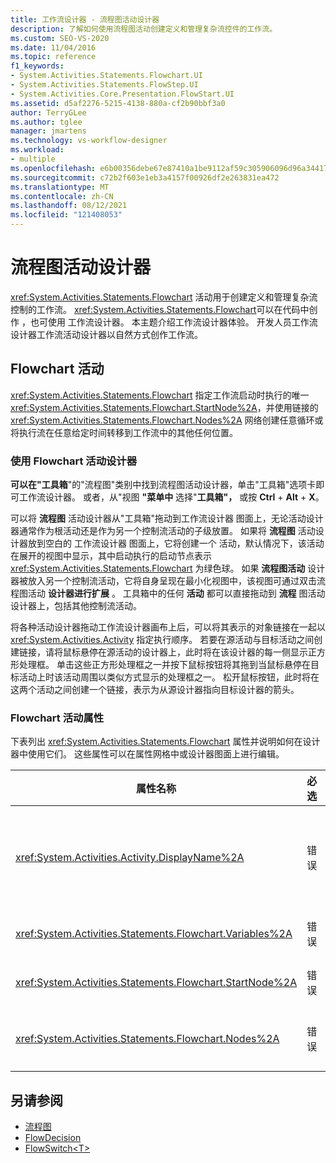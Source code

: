 ```yaml
---
title: 工作流设计器 - 流程图活动设计器
description: 了解如何使用流程图活动创建定义和管理复杂流控件的工作流。
ms.custom: SEO-VS-2020
ms.date: 11/04/2016
ms.topic: reference
f1_keywords:
- System.Activities.Statements.Flowchart.UI
- System.Activities.Statements.FlowStep.UI
- System.Activities.Core.Presentation.FlowStart.UI
ms.assetid: d5af2276-5215-4138-880a-cf2b90bbf3a0
author: TerryGLee
ms.author: tglee
manager: jmartens
ms.technology: vs-workflow-designer
ms.workload:
- multiple
ms.openlocfilehash: e6b00356debe67e87410a1be9112af59c305906096d96a34417802b1fd917dcf
ms.sourcegitcommit: c72b2f603e1eb3a4157f00926df2e263831ea472
ms.translationtype: MT
ms.contentlocale: zh-CN
ms.lasthandoff: 08/12/2021
ms.locfileid: "121408053"
---
```

# <a name="flowchart-activity-designer"></a>流程图活动设计器

<xref:System.Activities.Statements.Flowchart> 活动用于创建定义和管理复杂流控制的工作流。 <xref:System.Activities.Statements.Flowchart>可以在代码中创作 ，也可使用 工作流设计器。 本主题介绍工作流设计器体验。 开发人员工作流设计器工作流活动设计器以自然方式创作工作流。

## <a name="the-flowchart-activity"></a>Flowchart 活动

<xref:System.Activities.Statements.Flowchart> 指定工作流启动时执行的唯一 <xref:System.Activities.Statements.Flowchart.StartNode%2A>，并使用链接的 <xref:System.Activities.Statements.Flowchart.Nodes%2A> 网络创建任意循环或将执行流在任意给定时间转移到工作流中的其他任何位置。

### <a name="using-the-flowchart-activity-designer"></a>使用 Flowchart 活动设计器

**可以在"工具箱**"的"流程图"类别中找到流程图活动设计器，单击"工具箱"选项卡即可工作流设计器。  或者，从"视图 **"菜单中** 选择"**工具箱"，** 或按 **Ctrl** + **Alt** + **X**。

可以将 **流程图** 活动设计器从"工具箱"拖动到工作流设计器 图面上，无论活动设计器通常作为根活动还是作为另一个控制流活动的子级放置。 如果将 **流程图** 活动设计器放到空白的 工作流设计器 图面上，它将创建一个 活动，默认情况下，该活动在展开的视图中显示，其中启动执行的启动节点表示 <xref:System.Activities.Statements.Flowchart> 为绿色球。 如果 **流程图活动** 设计器被放入另一个控制流活动，它将自身呈现在最小化视图中，该视图可通过双击流程图活动 **设计器进行扩展** 。 工具箱中的任何 **活动** 都可以直接拖动到 **流程** 图活动设计器上，包括其他控制流活动。

将各种活动设计器拖动工作流设计器画布上后，可以将其表示的对象链接在一起以 <xref:System.Activities.Activity> 指定执行顺序。 若要在源活动与目标活动之间创建链接，请将鼠标悬停在源活动的设计器上，此时将在该设计器的每一侧显示正方形处理框。 单击这些正方形处理框之一并按下鼠标按钮将其拖到当鼠标悬停在目标活动上时该活动周围以类似方式显示的处理框之一。 松开鼠标按钮，此时将在这两个活动之间创建一个链接，表示为从源设计器指向目标设计器的箭头。

### <a name="flowchart-activity-properties"></a>Flowchart 活动属性

下表列出 <xref:System.Activities.Statements.Flowchart> 属性并说明如何在设计器中使用它们。 这些属性可以在属性网格中或设计器图面上进行编辑。

|属性名称|必选|使用情况|
|-|--------------|-|
|<xref:System.Activities.Activity.DisplayName%2A>|错误|指定活动设计器在标头中的显示名称。 默认值为 Flowchart。 可以在"属性"窗口中编辑 **该值，也可以** 直接在活动设计器标头上编辑该值。<br /><br /> 虽然 <xref:System.Activities.Activity.DisplayName%2A> 不是绝对必需的，但最好使用该属性。|
|<xref:System.Activities.Statements.Flowchart.Variables%2A>|错误|作用范围在此 <xref:System.Activities.Statements.Flowchart> 内以在其子活动间共享状态的变量的集合。|
|<xref:System.Activities.Statements.Flowchart.StartNode%2A>|错误|在 <xref:System.Activities.Statements.FlowNode> 启动时执行的 <xref:System.Activities.Statements.Flowchart>。|
|<xref:System.Activities.Statements.Flowchart.Nodes%2A>|错误|包含 <xref:System.Activities.Statements.FlowNode> 中的 <xref:System.Activities.Statements.Flowchart> 对象的集合。|

## <a name="see-also"></a>另请参阅

- [流程图](../workflow-designer/flowchart-activity-designers.md)
- [FlowDecision](../workflow-designer/flowdecision-activity-designer.md)
- [FlowSwitch\<T>](../workflow-designer/flowswitch-t-activity-designer.md)
